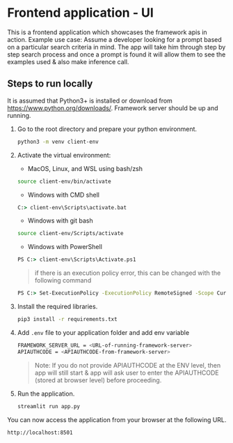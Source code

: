 # Frontend application - UI

This is a frontend application which showcases the framework apis in action.
Example use case: Assume a developer looking for a prompt based on a particular search criteria in mind. The app will take him through step by step search process and once a prompt is found it will allow them to see the examples used & also make inference call.

## Steps to run locally

It is assumed that Python3+ is installed or download from <https://www.python.org/downloads/>.
Framework server should be up and running.

1. Go to the root directory and prepare your python environment.

   ```sh
   python3 -m venv client-env
   ```

2. Activate the virtual environment:

   - MacOS, Linux, and WSL using bash/zsh

   ```sh
   source client-env/bin/activate
   ```

   - Windows with CMD shell

   ```cmd
   C:> client-env\Scripts\activate.bat
   ```

   - Windows with git bash

   ```sh
   source client-env/Scripts/activate
   ```

   - Windows with PowerShell

   ```cmd
   PS C:> client-env\Scripts\Activate.ps1
   ```

   > if there is an execution policy error, this can be changed with the following command

   ```cmd
   PS C:> Set-ExecutionPolicy -ExecutionPolicy RemoteSigned -Scope CurrentUser
   ```

3. Install the required libraries.

   ```sh
   pip3 install -r requirements.txt
   ```

4. Add `.env` file to your application folder and add env variable

   ```sh
   FRAMEWORK_SERVER_URL = <URL-of-running-framework-server>
   APIAUTHCODE = <APIAUTHCODE-from-framework-server>
   ```

   > Note: If you do not provide APIAUTHCODE at the ENV level, then app will still start & app will ask user to enter the APIAUTHCODE (stored at browser level) before proceeding.

5. Run the application.

   ```sh
   streamlit run app.py
   ```

You can now access the application from your browser at the following URL.

```url
http://localhost:8501
```
